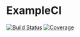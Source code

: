 # ExampleCI

[![Build Status](https://github.com/lukasgrunwald/ExampleCI/actions/workflows/CI.yml/badge.svg?branch=)](https://github.com/lukasgrunwald/ExampleCI/actions/workflows/CI.yml?query=branch%3A) [![Coverage](https://codecov.io/gh/lukasgrunwald/ExampleCI.jl/branch/main/graph/badge.svg)](https://codecov.io/gh/lukasgrunwald/ExampleCI)
